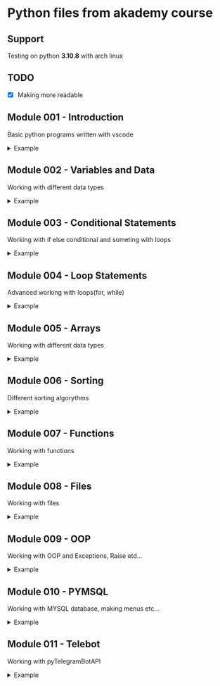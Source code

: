 # __Python files from akademy course__

## Support
Testing on python __3.10.8__ with arch linux

## TODO

- [x] Making more readable

## Module 001 - Introduction
Basic python programs written with vscode
<details><summary>Example</summary>
<p>

```python
number = int(input('Enter number : '))
print("result :", number // 10, "," , number % 10)
```

</p>
</details>

## Module 002 - Variables and Data

Working with different data types

<details><summary>Example</summary>
<p>

```python
size_of_file = int(input("Enter a size_of_file : "))
speed = int(input("Enter a connection speed : "))
time = (size_of_file * 1000) / (speed / 800000)
print(time)
```

</p>
</details>

## Module 003 - Conditional Statements
Working with if else conditional and someting with loops

<details><summary>Example</summary>
<p>

```python
fnumber = int(input("Enter first number : "))
snumber = int(input("Enter second number : "))

if fnumber > snumber:
    for a in range(snumber, fnumber + 1):
        if a % 2 !=0:
            print(a)
else:
    for a in range(fnumber, snumber + 1):
        if a % 2 !=0:
            print(a)
```

</p>
</details>

## Module 004 - Loop Statements
Advanced working with loops(for, while)

<details><summary>Example</summary>
<p>

```python
enumber = (input("Enter a number : "))
choice, count, summ, a = 0, 0, 0, 0

while(choice != 7):
    choice = int(input("1 - c, 2 - s & avg, 3 - cnull : "))
    if choice == 1:
        for a in enumber:
            count += 1
        print("Count :", count)
    elif choice == 2:
        count = 0
        for a in enumber:
            summ += int(a)
            count += 1
        print("Summ :", summ, "Avg", summ / count)
    elif choice == 3:
        count = 0
        for a in enumber:
            if a == "0":
                count += 1
        print("Null count :", count)
```

</p>
</details>

## Module 005 - Arrays
Working with different data types 

<details><summary>Example</summary>
<p>

__Working with nested dictionaries with using a loops__
    
```python
uenter, dict_book= 0, dict()
data = ("Genre", "Date", "Page numbers", "Publisher")

while(uenter != 7):
    uenter = int(input("1 - add, 2 - pop, 3 - find, 4 - change : "))
    if uenter == 1:
        enter = input("Enter a author : ")
        while True:
            benter = input("Enter book name : ")
            if enter not in dict_book:
                dict_book[enter] = {}
            if benter not in dict_book[enter]:
                dict_book[enter][benter] = {}; break
            else:
                print("This name is busy!")
        for a in data:
            dict_book[enter][benter][a] = input("Enter " + a + " : ")
    elif uenter == 2:
        enter = input("Enter a author : ")
        if enter not in dict_book:
            print("Dict dont have this author!")
        else:
            choice = int(input("1 - some in book, 2 - book , 3 - all : "))
            if choice == 1:
                print(*data, sep=", ", end="")
                senter = input(" : ")
                dict_book[enter][input("Enter book name : ")][senter] = ""
            elif choice == 2:
                #benter = input("Enter book name : ")
                del dict_book[enter][input("Enter book name : ")]
            elif choice == 3:
                dict_book.pop(enter)
    elif uenter == 3:
        enter = input("Enter a author : ")
        if enter not in dict_book:
            print("Dict dont have this author!")
        else:
            choice = int(input("1 - some, 2 - all : "))
            if choice == 1:
                benter = input("Enter book name : ")
                for a in dict_book[enter][benter]:
                    print(a, ":", dict_book[enter][benter][a])
            elif choice == 2:
                for a, b in dict_book[enter].items():
                    print("Book :", a)
                    for i in b:
                        print(i, ":", b[i])
    elif uenter == 4:
        enter = input("Enter a name : ")
        if enter not in dict_book:
            print("Dict dont have this author!")
        else:
            benter = input("Enter book name : ")
            print(*data, sep=", ", end="")
            senter = input(" : ")
            dict_book[enter][benter][senter] = input("Enter " + senter + " : ")
```

</p>
</details>

## Module 006 - Sorting
Different sorting algorythms

<details><summary>Example</summary>
<p>
    
__Optimized bubble sort__

```python

list = [5,7,4,3,8,2]
for i in range(len(list) - 2):
    for j in range(len(list) - 1 - i):
         if list[j] > list[j+1]:
            list[j], list[j+1] = list[j+1], list[j]

print(list)
```

</p>
</details>

## Module 007 - Functions
Working with functions

<details><summary>Example</summary>
<p>
    
__Number pow__

```python
def spow(a, b):
    slpow = []
    for i in a:
        ssum = 1
        for j in range(b):
            ssum *= i
        slpow.append(ssum)
    return slpow

flist = [randint(1, 10) for i in range(5)]; print(flist)
print("Pow res : ", spow(flist, int(input("Enter a pow : "))))

print(list)
```

</p>
</details>

## Module 008 - Files
Working with files

<details><summary>Example</summary>
<p>
    
__Word replacer__

```python
file = open(os.path.join("homework4", "text1.txt"), "r")
line = file.read(); line.replace("\n", ""); print(line)

ureplace = input("Enter a word to replace : ")
uword = input("Enter a word : ")

print(line.replace(ureplace, uword))

file.close()

print(list)
```

</p>
</details>

## Module 009 - OOP
Working with OOP and Exceptions, Raise etd...

<details><summary>Example</summary>
<p>
    
__Sun angle calculation__

```python
class SundontSee(Exception):
    pass

while True:
    try:
        time = input("Time : ")
        stime = [int(i) for i in time.split(":")]
    except(ValueError):
        print("Kva")
    else:
        break
    
if stime[0] >= 18 and stime[0] <= 24 or stime[0] >= 0 and stime[0] < 6:
    raise SundontSee("I dont see sun!")
else:
    print(((stime[0] - 6) * 15) + stime[1] * 0.25)
```

</p>
</details>

## Module 010 - PYMSQL
Working with MYSQL database, making menus etc...

<details><summary>Example</summary>
<p>
    
__Login into MYSQL database and authorization algorithm__

```python
import pymysql
try:
    connection = pymysql.connect(
        host="",
        port=,
        user="",
        password="",
        database="koshikDB",
        cursorclass=pymysql.cursors.DictCursor)
    print("Okay!")
    with connection.cursor() as cursor:
        while True:
            try:
                username = input("Enter a username : ")
                password = input("Enter a password : ")
            except Exception as error:
                print(error)
            cursor.execute(f"select login from koshikDB.Logins where username = '{username}'")
            password_check = cursor.fetchall()
            try:
                if password_check[0].get('login') == password:
                    print("Okay!"); break
                else:
                    print("Bad password!")
            except:
                print("Incorrect user")
```

</p>
</details>

## Module 011 - Telebot
Working with pyTelegramBotAPI

<details><summary>Example</summary>
<p>
    
__Simple calculator for telegram__

```python
import telebot
import connections

bot = telebot.TeleBot(connections.token)
@bot.message_handler(content_types=['text'])

def get_text(message):
    alist = ["+", "-", "*", "/"]
    svar = [i for i in message.text if i in alist]
    message.text = [i for i in message.text.replace(" ", "").split(svar[0])]
    a, b = int(message.text[0]), int(message.text[1])
    if svar[0] == "+":
        bot.send_message(message.chat.id, str(a)+" + "+str(b)+" = "+str(a + b))
    elif svar[0] == "-":
        bot.send_message(message.chat.id, str(a)+" - "+str(b)+" = "+str(a - b))
    elif svar[0] == "*":
        bot.send_message(message.chat.id, str(a)+" * "+str(b)+" = "+str(a * b))
    elif svar[0] == "/":
        bot.send_message(message.chat.id, str(a)+" / "+str(b)+" = "+str(a / b))

bot.polling(none_stop=True, interval=0)
```

</p>
</details>

